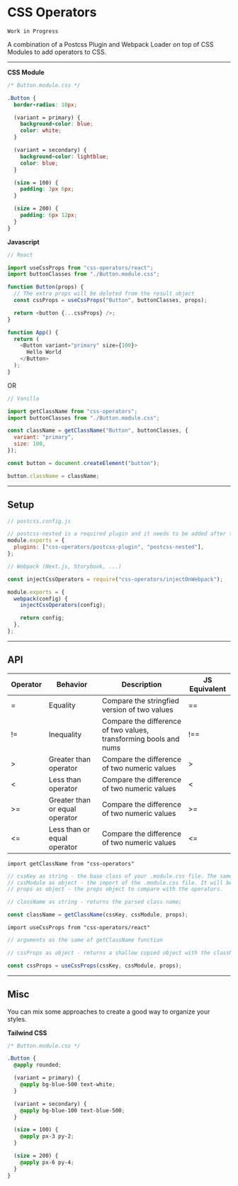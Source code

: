 # CSS Operators

`Work in Progress`

A combination of a Postcss Plugin and Webpack Loader on top of CSS Modules to add operators to CSS.

---

**CSS Module**

```css
/* Button.module.css */

.Button {
  border-radius: 10px;

  (variant = primary) {
    background-color: blue;
    color: white;
  }

  (variant = secondary) {
    background-color: lightblue;
    color: blue;
  }

  (size = 100) {
    padding: 3px 6px;
  }

  (size = 200) {
    padding: 6px 12px;
  }
}
```

**Javascript**

```javascript
// React

import useCssProps from "css-operators/react";
import buttonClasses from "./Button.module.css";

function Button(props) {
  // The extra props will be deleted from the result object
  const cssProps = useCssProps("Button", buttonClasses, props);

  return <button {...cssProps} />;
}

function App() {
  return (
    <Button variant="primary" size={100}>
      Hello World
    </Button>
  );
}
```

OR

```javascript
// Vanilla

import getClassName from "css-operators";
import buttonClasses from "./Button.module.css";

const className = getClassName("Button", buttonClasses, {
  variant: "primary",
  size: 100,
});

const button = document.createElement("button");

button.className = className;
```

---

## Setup

```javascript
// postcss.config.js

// postcss-nested is a required plugin and it needs to be added after the css-operators
module.exports = {
  plugins: ["css-operators/postcss-plugin", "postcss-nested"],
};
```

```javascript
// Webpack (Next.js, Storybook, ...)

const injectCssOperators = require("css-operators/injectOnWebpack");

module.exports = {
  webpack(config) {
    injectCssOperators(config);

    return config;
  },
};
```

---

## API

| Operator | Behavior                       | Description                                                       | JS Equivalent |
| -------- | ------------------------------ | ----------------------------------------------------------------- | ------------- |
| =        | Equality                       | Compare the stringfied version of two values                      | ==            |
| !=       | Inequality                     | Compare the difference of two values, transforming bools and nums | !==           |
| >        | Greater than operator          | Compare the difference of two numeric values                      | >             |
| <        | Less than operator             | Compare the difference of two numeric values                      | <             |
| >=       | Greater than or equal operator | Compare the difference of two numeric values                      | >=            |
| <=       | Less than or equal operator    | Compare the difference of two numeric values                      | <=            |

`import getClassName from "css-operators"`

```javascript
// cssKey as string - the base class of your .module.css file. The same file can have multiple of these.
// cssModule as object - the import of the .module.css file. It will be parsed on webpack to a better format.
// props as object - the props object to compare with the operators.

// className as string - returns the parsed class name;

const className = getClassName(cssKey, cssModule, props);
```

`import useCssProps from "css-operators/react"`

```javascript
// arguments as the same of getClassName function

// cssProps as object - returns a shallow copied object with the className added and the used props deleted

const cssProps = useCssProps(cssKey, cssModule, props);
```

---

## Misc

You can mix some approaches to create a good way to organize your styles.

**Tailwind CSS**

```css
/* Button.module.css */

.Button {
  @apply rounded;

  (variant = primary) {
    @apply bg-blue-500 text-white;
  }

  (variant = secondary) {
    @apply bg-blue-100 text-blue-500;
  }

  (size = 100) {
    @apply px-3 py-2;
  }

  (size = 200) {
    @apply px-6 py-4;
  }
}
```
